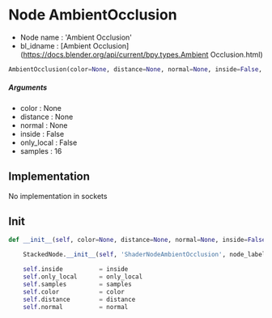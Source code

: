 # Node AmbientOcclusion

- Node name : 'Ambient Occlusion'
- bl_idname : [Ambient Occlusion](https://docs.blender.org/api/current/bpy.types.Ambient Occlusion.html)


``` python
AmbientOcclusion(color=None, distance=None, normal=None, inside=False, only_local=False, samples=16, node_label=None, node_color=None)
```
##### Arguments

- color : None
- distance : None
- normal : None
- inside : False
- only_local : False
- samples : 16

## Implementation

No implementation in sockets

## Init

``` python
def __init__(self, color=None, distance=None, normal=None, inside=False, only_local=False, samples=16, node_label=None, node_color=None):

    StackedNode.__init__(self, 'ShaderNodeAmbientOcclusion', node_label=node_label, node_color=node_color)

    self.inside          = inside
    self.only_local      = only_local
    self.samples         = samples
    self.color           = color
    self.distance        = distance
    self.normal          = normal
```
